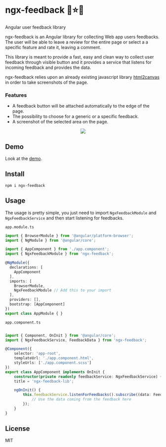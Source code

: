# ngx-feedback 📸⭐💬
Angular user feedback library

ngx-feedback is an Angular library for collecting Web app users feedbacks. The user will be able to leave a review for the entire page or select a a specific feature and rate it, leaving a comment.

This library is meant to provide a fast, easy and clean way to collect user feedback through visible button and it provides a service that listens for incoming feedback and provides the data.

ngx-feedback relies upon an already existing javascript library [html2canvas](https://github.com/niklasvh/html2canvas) in order to take screenshots of the page.

### Features
- A feedback button will be attached automatically to the edge of the page.
- The possibility to choose for a generic or a specific feedback.
- A screenshot of the selected area on the page.

<div align="center">
	<img src ="https://github.com/tnicola/ngx-feedback/blob/master/docs/feedback.gif" />
</div>

## Demo

Look at the [demo](https://tnicola.github.io/ngx-feedback/). 

## Install

    npm i ngx-feedback

## Usage
The usage is pretty simple, you just need to import `NgxFeedbackModule` and `NgxFeedbackService` and then start listening for feedbacks.

`app.module.ts`
```typescript
import { BrowserModule } from '@angular/platform-browser';
import { NgModule } from '@angular/core';

import { AppComponent } from './app.component';
import { NgxFeedbackModule } from 'ngx-feedback';

@NgModule({
  declarations: [
    AppComponent
  ],
  imports: [
    BrowserModule,
    NgxFeedbackModule // Add this to your import
  ],
  providers: [],
  bootstrap: [AppComponent]
})
export class AppModule { }
```
`app.component.ts`
```typescript

import { Component, OnInit } from '@angular/core';
import { NgxFeedbackService, FeedbackData } from 'ngx-feedback';

@Component({
    selector: 'app-root',
    templateUrl: './app.component.html',
    styleUrls: ['./app.component.scss']
})
export class AppComponent implements OnInit {
    constructor(private readonly feedbackService: NgxFeedbackService) {}
    title = 'ngx-feedback-lib';

    ngOnInit() {
        this.feedbackService.listenForFeedbacks().subscribe((data: FeedbackData) => {
            // Use the data coming from the feedback here
        });
    }
}

```

## License
MIT
